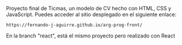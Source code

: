 Proyecto final de Ticmas, un modelo de CV hecho con HTML, CSS y JavaScript.
Puedes acceder al sitio desplegado en el siguiente enlace:

    https://fernando-j-aguirre.github.io/arg-prog-front/
    

En la branch "react", está el mismo proyecto pero realizado con React
